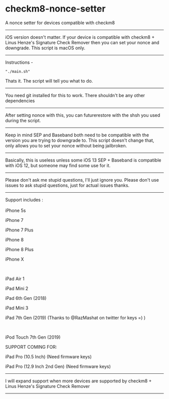 # checkm8-nonce-setter
A nonce setter for devices compatible with checkm8

-----------------------------------------

iOS version doesn't matter. If your device is compatible with checkm8 + Linus Henze's Signature Check Remover then you can set your nonce and downgrade. This script is macOS only.

-----------------------------------------

Instructions - 

`"./main.sh"`

Thats it. The script will tell you what to do.

-----------------------------------------

You need git installed for this to work. There shouldn't be any other dependencies

-----------------------------------------

After setting nonce with this, you can futurerestore with the shsh you used during the script. 

-----------------------------------------

Keep in mind SEP and Baseband both need to be compatible with the version you are trying to downgrade to. This script doesn't change that, only allows you to set your nonce without being jailbroken.

-----------------------------------------

Basically, this is useless unless some iOS 13 SEP + Baseband is compatible with iOS 12, but someone may find some use for it. 

-----------------------------------------

Please don't ask me stupid questions, I'll just ignore you. Please don't use issues to ask stupid questions, just for actual issues thanks.

-----------------------------------------


Support includes : 
<br/>
<br/>
iPhone 5s

iPhone 7

iPhone 7 Plus

iPhone 8

iPhone 8 Plus

iPhone X

<br/>

iPad Air 1

iPad Mini 2

iPad 6th Gen (2018)

iPad Mini 3

iPad 7th Gen (2019) (Thanks to @RazMashat on twitter for keys =) )

<br/>

iPod Touch 7th Gen (2019)


SUPPORT COMING FOR:


iPad Pro (10.5 Inch) (Need firmware keys)

iPad Pro (12.9 Inch 2nd Gen) (Need firmware keys)



-----------------------------------------

I will expand support when more devices are supported by checkm8 + Linus Henze's Signature Check Remover

-----------------------------------------
